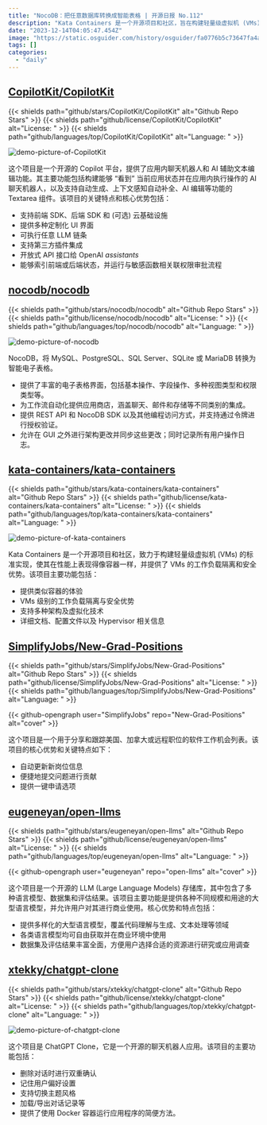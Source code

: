```yaml
---
title: "NocoDB：把任意数据库转换成智能表格 | 开源日报 No.112"
description: "Kata Containers 是一个开源项目和社区，旨在构建轻量级虚拟机 (VMs) 的标准实现，使其在性能上表现得像容器一样，同时提供 VMs 级别的工作负载隔离和安全优势。它提供了类似容器的体验，支持多种架构和虚拟化技术，同时提供了详细的文档、配置文件和 Hypervisor 相关信息。如果你对虚拟化和容器技术感兴趣，Kata Containers 是一个值得关注的项目。"
date: "2023-12-14T04:05:47.454Z"
image: "https://static.osguider.com/history/osguider/fa0776b5c73647fa4ab7331864add19f.png"
tags: []
categories:
  - "daily"
---
```


## [CopilotKit/CopilotKit](https://github.com/CopilotKit/CopilotKit)

{{< shields path="github/stars/CopilotKit/CopilotKit" alt="Github Repo Stars" >}} {{< shields path="github/license/CopilotKit/CopilotKit" alt="License: " >}} {{< shields path="github/languages/top/CopilotKit/CopilotKit" alt="Language: " >}}

![demo-picture-of-CopilotKit](https://static.osguider.com/history/2023/5185cc8d3ff8790e445ba97a376db684.png)

这个项目是一个开源的 Copilot 平台，提供了应用内聊天机器人和 AI 辅助文本编辑功能。其主要功能包括构建能够 “看到” 当前应用状态并在应用内执行操作的 AI 聊天机器人，以及支持自动生成、上下文感知自动补全、AI 编辑等功能的 Textarea 组件。该项目的关键特点和核心优势包括：

- 支持前端 SDK、后端 SDK 和 (可选) 云基础设施
- 提供多种定制化 UI 界面
- 可执行任意 LLM 链条
- 支持第三方插件集成
- 开放式 API 接口给 OpenAI _assistants_
- 能够索引前端或后端状态，并运行与敏感函数相关联权限审批流程

## [nocodb/nocodb](https://github.com/nocodb/nocodb)

{{< shields path="github/stars/nocodb/nocodb" alt="Github Repo Stars" >}} {{< shields path="github/license/nocodb/nocodb" alt="License: " >}} {{< shields path="github/languages/top/nocodb/nocodb" alt="Language: " >}}

![demo-picture-of-nocodb](https://static.osguider.com/history/osguider/305246649387abef0a706624bdadfac4.png)

NocoDB，将 MySQL、PostgreSQL、SQL Server、SQLite 或 MariaDB 转换为智能电子表格。

- 提供了丰富的电子表格界面，包括基本操作、字段操作、多种视图类型和权限类型等。
- 为工作流自动化提供应用商店，涵盖聊天、邮件和存储等不同类别的集成。
- 提供 REST API 和 NocoDB SDK 以及其他编程访问方式，并支持通过令牌进行授权验证。
- 允许在 GUI 之外进行架构更改并同步这些更改；同时记录所有用户操作日志。

## [kata-containers/kata-containers](https://github.com/kata-containers/kata-containers)

{{< shields path="github/stars/kata-containers/kata-containers" alt="Github Repo Stars" >}} {{< shields path="github/license/kata-containers/kata-containers" alt="License: " >}} {{< shields path="github/languages/top/kata-containers/kata-containers" alt="Language: " >}}

![demo-picture-of-kata-containers](https://static.osguider.com/history/2023/be5d0350c5618a55038074f5a1af8f12.png)

Kata Containers 是一个开源项目和社区，致力于构建轻量级虚拟机 (VMs) 的标准实现，使其在性能上表现得像容器一样，并提供了 VMs 的工作负载隔离和安全优势。该项目主要功能包括：

- 提供类似容器的体验
- VMs 级别的工作负载隔离与安全优势
- 支持多种架构及虚拟化技术
- 详细文档、配置文件以及 Hypervisor 相关信息

## [SimplifyJobs/New-Grad-Positions](https://github.com/SimplifyJobs/New-Grad-Positions)

{{< shields path="github/stars/SimplifyJobs/New-Grad-Positions" alt="Github Repo Stars" >}} {{< shields path="github/license/SimplifyJobs/New-Grad-Positions" alt="License: " >}} {{< shields path="github/languages/top/SimplifyJobs/New-Grad-Positions" alt="Language: " >}}

{{< github-opengraph user="SimplifyJobs" repo="New-Grad-Positions" alt="cover" >}}

这个项目是一个用于分享和跟踪美国、加拿大或远程职位的软件工作机会列表。该项目的核心优势和关键特点如下：

- 自动更新新岗位信息
- 便捷地提交问题进行贡献
- 提供一键申请选项

## [eugeneyan/open-llms](https://github.com/eugeneyan/open-llms)

{{< shields path="github/stars/eugeneyan/open-llms" alt="Github Repo Stars" >}} {{< shields path="github/license/eugeneyan/open-llms" alt="License: " >}} {{< shields path="github/languages/top/eugeneyan/open-llms" alt="Language: " >}}

{{< github-opengraph user="eugeneyan" repo="open-llms" alt="cover" >}}

这个项目是一个开源的 LLM (Large Language Models) 存储库，其中包含了多种语言模型、数据集和评估结果。该项目主要功能是提供各种不同规模和用途的大型语言模型，并允许用户对其进行商业使用。核心优势和特点包括：

- 提供多样化的大型语言模型，覆盖代码理解与生成、文本处理等领域
- 各类语言模型均可自由获取并在商业环境中使用
- 数据集及评估结果丰富全面，方便用户选择合适的资源进行研究或应用调查

## [xtekky/chatgpt-clone](https://github.com/xtekky/chatgpt-clone)

{{< shields path="github/stars/xtekky/chatgpt-clone" alt="Github Repo Stars" >}} {{< shields path="github/license/xtekky/chatgpt-clone" alt="License: " >}} {{< shields path="github/languages/top/xtekky/chatgpt-clone" alt="Language: " >}}

![demo-picture-of-chatgpt-clone](https://static.osguider.com/history/2023/910d92003fd10f1cb12739b18a9d2f33.png)

这个项目是 ChatGPT Clone，它是一个开源的聊天机器人应用。该项目的主要功能包括：

- 删除对话时进行双重确认
- 记住用户偏好设置
- 支持切换主题风格
- 加载/导出对话记录等
- 提供了使用 Docker 容器运行应用程序的简便方法。

